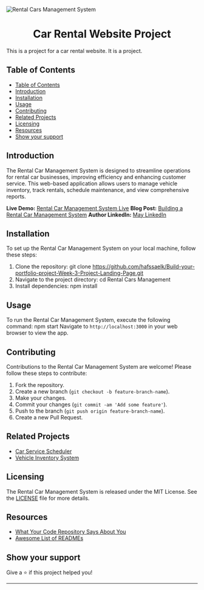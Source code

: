 ![Rental Cars Management System](https://miro.medium.com/v2/resize:fit:720/format:webp/1*HJnvhe59rDutY_hmxopaEQ.png)

<h1 align="center">Car Rental Website Project</h1>  

This is a project for a car rental website. It is a project.

## Table of Contents

- [Table of Contents](#table-of-contents)
- [Introduction](#introduction)
- [Installation](#installation)
- [Usage](#Usage)
- [Contributing](#Contributing)
- [Related Projects](#RelatedProjects)
- [Licensing](#Licensing)
- [Resources](#Resources)
- [Show your support](#show-your-support)


## Introduction
The Rental Car Management System is designed to streamline operations for rental car businesses, improving efficiency and enhancing customer service. This web-based application allows users to manage vehicle inventory, track rentals, schedule maintenance, and view comprehensive reports.

**Live Demo:** [Rental Car Management System Live](https://www.youtube.com/watch?v=O4VDaWtRqzs)
**Blog Post:** [Building a Rental Car Management System](https://medium.com/@hafssa.elkoi0/my-journey-building-a-rental-car-management-system-7d038bec6b1d)
**Author LinkedIn:** [May LinkedIn](https://www.linkedin.com/in/hafssa-el-1631b7285/)

## Installation
To set up the Rental Car Management System on your local machine, follow these steps:

1. Clone the repository:
   git clone https://github.com/hafssaelk/Build-your-portfolio-project-Week-3-Project-Landing-Page.git
2. Navigate to the project directory:
   cd Rental Cars Management
3. Install dependencies:
   npm install

## Usage
To run the Rental Car Management System, execute the following command:
npm start
Navigate to `http://localhost:3000` in your web browser to view the app.

## Contributing
Contributions to the Rental Car Management System are welcome! Please follow these steps to contribute:

1. Fork the repository.
2. Create a new branch (`git checkout -b feature-branch-name`).
3. Make your changes.
4. Commit your changes (`git commit -am 'Add some feature'`).
5. Push to the branch (`git push origin feature-branch-name`).
6. Create a new Pull Request.

## Related Projects
- [Car Service Scheduler](https://www.getcarmen.com/)
- [Vehicle Inventory System](https://www.vinsolutions.com/dealership-software/inventory-management/)

## Licensing
The Rental Car Management System is released under the MIT License. See the [LICENSE](http://example.com/license) file for more details.

## Resources
- [What Your Code Repository Says About You](https://opensource.com/open-organization/17/1/repo-tells-a-story)
- [Awesome List of READMEs](https://github.com/matiassingers/awesome-readme)

## Show your support

Give a ⭐️ if this project helped you!

***





